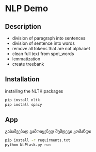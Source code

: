 # NLP Demo

## Description

- division of paragraph into sentences
- division of sentence into words
- remove all tokens that are not alphabet
- clean full text from spot_words
- lemmatization
- create treebank

## Installation

installing the NLTK packages
```bash
pip install nltk
pip install spacy
```

## App

გასაშვებად გამოიყენედ შემდეგი კომანდი

```bash
pip install -r requirments.txt
python NLPtask.py run
```
